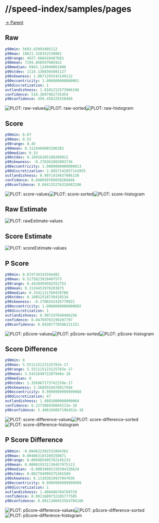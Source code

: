 
# //speed-index/samples/pages

[→ Parent](../..)


## Raw


```yaml
p90min: 5693.65993405112
p90max: 10621.328352538801
p90range: 4927.668418487681
p90mean: 7294.868597686922
p90median: 6943.124949061906
p90stdev: 1114.1368365601127
p90skewness: 1.0871293543149112
p90eccentricity: 1.000000000000001
p90discretization: 1
outlandishness: 1.0181212573966196
confidence: 518.3697462735454
p90confidence: 450.456329158469

```

![PLOT: raw-values](./raw/values.svg)![PLOT: raw-sorted](./raw/sorted.svg)![PLOT: raw-histogram](./raw/histogram.svg)
## Score


```yaml
p90min: 0.07
p90max: 0.52
p90range: 0.45
p90mean: 0.3124468085106382
p90median: 0.33
p90stdev: 0.10916205180209912
p90skewness: -0.378361083003736
p90eccentricity: 1.0000000000000013
p90discretization: 2.6857142857142855
outlandishness: 0.9971419837006138
confidence: 0.048050706650266846
p90confidence: 0.044135276318482186

```

![PLOT: score-values](./score/values.svg)![PLOT: score-sorted](./score/sorted.svg)![PLOT: score-histogram](./score/histogram.svg)
## Raw Estimate

![PLOT: rawEstimate-values](./rawEstimate/values.svg)
## Score Estimate

![PLOT: scoreEstimate-values](./scoreEstimate/values.svg)
## P Score


```yaml
p90min: 0.074736343594482
p90max: 0.5175823018497573
p90range: 0.4428459582552753
p90mean: 0.3124453976203875
p90median: 0.3341121760439788
p90stdev: 0.10852518739410534
p90skewness: -0.3700242426770922
p90eccentricity: 1.0000000000000002
p90discretization: 1
outlandishness: 0.997297640486256
confidence: 0.04769763199207797
p90confidence: 0.04387778586131151

```

![PLOT: pScore-values](./pScore/values.svg)![PLOT: pScore-sorted](./pScore/sorted.svg)![PLOT: pScore-histogram](./pScore/histogram.svg)
## Score Difference


```yaml
p90min: 0
p90max: 5.551115123125783e-17
p90range: 5.551115123125783e-17
p90mean: 3.543264972207946e-18
p90median: 0
p90stdev: 1.356967173742159e-17
p90skewness: 3.5685919470917944
p90eccentricity: 0.9999999999999968
p90discretization: 47
outlandishness: 1.9881000000000004
confidence: 6.227306930844215e-18
p90confidence: 5.486349897196452e-18

```

![PLOT: score-difference-values](./score-difference/values.svg)![PLOT: score-difference-sorted](./score-difference/sorted.svg)![PLOT: score-difference-histogram](./score-difference/histogram.svg)
## P Score Difference


```yaml
p90min: -0.004622302532894362
p90max: 0.004863103169250871
p90range: 0.009485405702145233
p90mean: 0.000019331130457975113
p90median: -0.00019092159394326624
p90stdev: 0.002794999375365589
p90skewness: 0.13183619937047036
p90eccentricity: 0.9999999999999999
p90discretization: 1
outlandishness: 1.408486704769729
confidence: 0.0011609732205777505
p90confidence: 0.0011300453564704186

```

![PLOT: pScore-difference-values](./pScore-difference/values.svg)![PLOT: pScore-difference-sorted](./pScore-difference/sorted.svg)![PLOT: pScore-difference-histogram](./pScore-difference/histogram.svg)